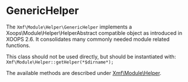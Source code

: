 # GenericHelper

The `Xmf\Module\Helper\GenericHelper` implements a Xoops\Module\Helper\HelperAbstract compatible object as introduced in XOOPS 2.6. It consolidates many commonly needed module related functions.

This class should not be used directly, but should be instantiated with: `Xmf\Module\Helper::getHelper(*$dirname*);`

The available methods are described under [Xmf\Module\Helper](../helper.md).

